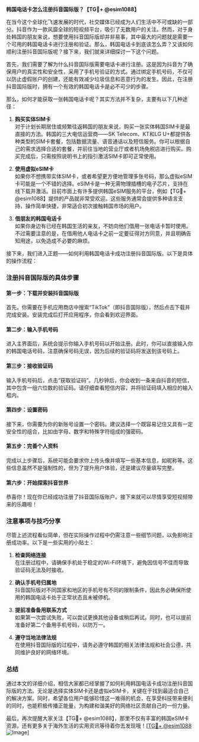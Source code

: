 **韩国电话卡怎么注册抖音国际版？【TG💪+ @esim1088】**

在当今这个全球化飞速发展的时代，社交媒体已经成为人们生活中不可或缺的一部分。抖音作为一款风靡全球的短视频平台，吸引了无数用户的关注。然而，对于身处韩国的朋友来说，想要使用抖音国际版却并非易事，其中最大的问题就是需要一个可用的韩国电话卡进行注册和验证。那么，韩国电话卡到底该怎么弄？又该如何顺利注册抖音国际版呢？接下来，我们就来详细探讨一下这个问题。

首先，我们需要了解为什么抖音国际版需要电话卡进行注册。这是因为抖音为了确保用户的真实性和安全性，采用了手机号验证的方式。通过绑定手机号码，不仅可以防止虚假账户的创建，还能有效减少垃圾信息和恶意行为的发生。因此，在注册抖音国际版时，拥有一个有效的韩国电话卡是必不可少的步骤。

那么，如何才能获取一张韩国电话卡呢？其实方法并不复杂，主要有以下几种途径：

1. **购买实体SIM卡**  
   对于计划长期居住或频繁往返韩国的朋友来说，购买一张实体韩国SIM卡是最直接的方法。韩国的三大电信运营商——SK Telecom、KT和LG U+都提供各种类型的SIM卡套餐，包括数据流量、语音通话以及短信服务。你可以根据自己的需求选择合适的套餐，并前往当地的营业厅或者机场免税店进行购买。购买完成后，只需按照说明书上的指引激活SIM卡即可正常使用。

2. **使用虚拟eSIM卡**  
   如果你不想携带实体SIM卡，或者希望更方便地管理多张号码，那么虚拟eSIM卡可能是一个不错的选择。eSIM卡是一种无需物理插槽的电子芯片，支持在线下载并激活。目前市面上有许多提供韩国eSIM服务的平台，例如【TG💪+ @esim1088】提供的产品就非常受欢迎。这些服务通常会提供多种语言支持，操作简单快捷，非常适合初次接触韩国市场的用户。

3. **借朋友的韩国电话卡**  
   如果你身边有已经在韩国生活的亲友，不妨向他们借用一张电话卡暂时使用。不过需要注意的是，在借用他人电话卡之前一定要征得对方同意，并且明确告知用途，以免造成不必要的麻烦。

接下来，我们进入正题——如何利用韩国电话卡成功注册抖音国际版。以下是具体的操作流程：

### 注册抖音国际版的具体步骤

#### 第一步：下载并安装抖音国际版
首先，你需要在手机应用商店中搜索“TikTok”（即抖音国际版），然后点击下载并完成安装。安装完成后打开应用程序，你会看到欢迎界面。

#### 第二步：输入手机号码
进入主界面后，系统会提示你输入手机号码以开始注册。此时，你可以直接输入你的韩国电话号码，注意确保号码无误，因为后续的验证码将发送到该号码上。

#### 第三步：接收验证码
输入手机号码后，点击“获取验证码”。几秒钟后，你会收到一条来自抖音的短信，其中包含一组六位数的验证码。请仔细查看短信内容，并将验证码填入相应的输入框内。

#### 第四步：设置密码
接下来，你需要为你的新账号设置一个密码。建议选择一个既容易记住又具有一定安全性的组合，比如由字母、数字和特殊字符组成的强密码。

#### 第五步：完善个人资料
完成以上步骤后，系统可能会要求你上传头像并填写一些基本信息，如昵称等。这些信息虽然不是强制性的，但为了提升用户体验，还是建议尽量填写完整。

#### 第六步：开始探索抖音世界
恭喜你！现在你已经成功注册了抖音国际版账户。接下来就可以尽情享受短视频带来的乐趣啦！

### 注意事项与技巧分享

尽管上述流程看似简单，但在实际操作过程中仍需注意一些细节问题，以免影响注册成功率。以下是一些实用的小贴士：

1. **检查网络连接**  
   在注册过程中，请确保手机处于稳定的Wi-Fi环境下，避免因信号不佳而导致验证码无法及时接收。

2. **确认手机号归属地**  
   抖音国际版对不同国家和地区的手机号有不同的限制条件，因此务必确保所使用的韩国电话卡处于正常状态且未被停机。

3. **提前准备备用联系方式**  
   如果第一次尝试失败，可以尝试更换其他设备或稍后再试。同时，也可以提前准备好第二个备用手机号码，以防万一。

4. **遵守当地法律法规**  
   在使用抖音国际版的过程中，请务必遵守韩国的相关法律法规和社会公德，共同维护良好的网络环境。

### 总结

通过本文的详细介绍，相信大家都已经掌握了如何利用韩国电话卡成功注册抖音国际版的方法。无论是选择实体SIM卡还是虚拟eSIM卡，关键在于找到最适合自己的解决方案。同时，希望各位用户能够珍惜这一难得的机会，在享受科技带来便利的同时，也能积极传播正能量，为构建和谐美好的网络社区贡献自己的一份力量。

最后，再次提醒大家关注【TG💪+ @esim1088】，那里不仅有丰富的韩国eSIM卡资源，还有更多关于海外生活的实用资讯等待着你去发现哦！[[TG💪+ @esim1088](https://t.me/s/esim1088) ![Image](https://i.postimg.cc/4NQfJmqS/Snipaste-2025-05-13-00-14-12.png)]